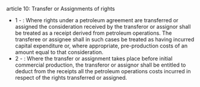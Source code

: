 article 10: Transfer or Assignments of rights 

<ul>
			<li>1 - : Where rights under a petroleum agreement are transferred or assigned the consideration received by the transferor or assignor shall be treated as a receipt derived from petroleum operations. The transferee or assignee shall in such cases be treated as having incurred capital expenditure or, where appropriate, pre-production costs of an amount equal to that consideration. <ul>
			</ul></li>			<li>2 - : Where the transfer or assignment takes place before initial commercial production, the transferor or assignor shall be entitled to deduct from the receipts all the petroleum operations costs incurred in respect of the rights transferred or assigned. <ul>
			</ul></li></ul>